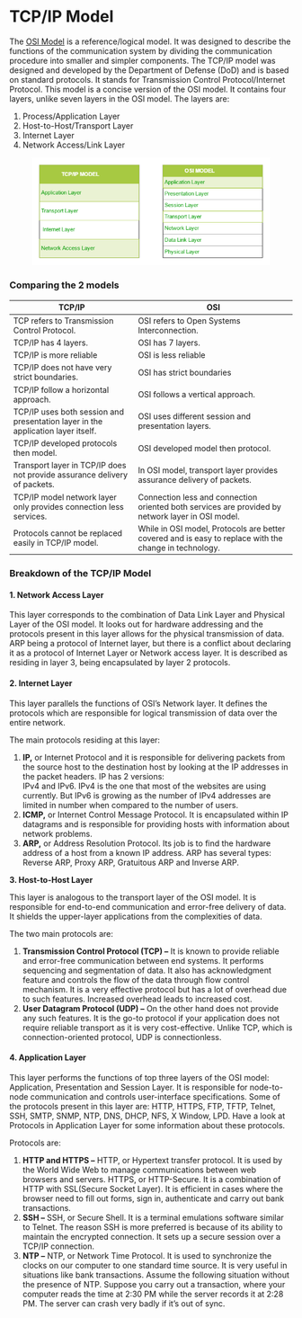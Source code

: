 # TCP/IP Model

The [OSI Model](osi-model.md) is a reference/logical model. It was designed to describe the functions of the communication system by dividing the communication procedure into smaller and simpler components. The TCP/IP model was designed and developed by the Department of Defense (DoD) and is based on standard protocols. It stands for Transmission Control Protocol/Internet Protocol. This model is a concise version of the OSI model. It contains four layers, unlike seven layers in the OSI model. The layers are:

1. Process/Application Layer
2. Host-to-Host/Transport Layer
3. Internet Layer
4. Network Access/Link Layer

<figure><img src="../.gitbook/assets/image (595).png" alt=""><figcaption></figcaption></figure>

### Comparing the 2 models

| TCP/IP                                                                           | OSI                                                                                                    |
| -------------------------------------------------------------------------------- | ------------------------------------------------------------------------------------------------------ |
| TCP refers to Transmission Control Protocol.                                     | OSI refers to Open Systems Interconnection.                                                            |
| TCP/IP has 4 layers.                                                             | OSI has 7 layers.                                                                                      |
| TCP/IP is more reliable                                                          | OSI is less reliable                                                                                   |
| TCP/IP does not have very strict boundaries.                                     | OSI has strict boundaries                                                                              |
| TCP/IP follow a horizontal approach.                                             | OSI follows a vertical approach.                                                                       |
| TCP/IP uses both session and presentation layer in the application layer itself. | OSI uses different session and presentation layers.                                                    |
| TCP/IP developed protocols then model.                                           | OSI developed model then protocol.                                                                     |
| Transport layer in TCP/IP does not provide assurance delivery of packets.        | In OSI model, transport layer provides assurance delivery of packets.                                  |
| TCP/IP model network layer only provides connection less services.               | Connection less and connection oriented both services are provided by network layer in OSI model.      |
| Protocols cannot be replaced easily in TCP/IP model.                             | While in OSI model, Protocols are better covered and is easy to replace with the change in technology. |

### Breakdown of the TCP/IP Model

#### 1. Network Access Layer

This layer corresponds to the combination of Data Link Layer and Physical Layer of the OSI model. It looks out for hardware addressing and the protocols present in this layer allows for the physical transmission of data.\
ARP being a protocol of Internet layer, but there is a conflict about declaring it as a protocol of Internet Layer or Network access layer. It is described as residing in layer 3, being encapsulated by layer 2 protocols.

#### 2. Internet Layer

This layer parallels the functions of OSI’s Network layer. It defines the protocols which are responsible for logical transmission of data over the entire network.

The main protocols residing at this layer:

1. **IP,** or Internet Protocol and it is responsible for delivering packets from the source host to the destination host by looking at the IP addresses in the packet headers. IP has 2 versions:\
   IPv4 and IPv6. IPv4 is the one that most of the websites are using currently. But IPv6 is growing as the number of IPv4 addresses are limited in number when compared to the number of users.
2. **ICMP,** or Internet Control Message Protocol. It is encapsulated within IP datagrams and is responsible for providing hosts with information about network problems.
3. **ARP,** or Address Resolution Protocol. Its job is to find the hardware address of a host from a known IP address. ARP has several types: Reverse ARP, Proxy ARP, Gratuitous ARP and Inverse ARP.

**3. Host-to-Host Layer**

This layer is analogous to the transport layer of the OSI model. It is responsible for end-to-end communication and error-free delivery of data. It shields the upper-layer applications from the complexities of data.

The two main protocols are:

1. **Transmission Control Protocol (TCP) –** It is known to provide reliable and error-free communication between end systems. It performs sequencing and segmentation of data. It also has acknowledgment feature and controls the flow of the data through flow control mechanism. It is a very effective protocol but has a lot of overhead due to such features. Increased overhead leads to increased cost.
2. **User Datagram Protocol (UDP) –** On the other hand does not provide any such features. It is the go-to protocol if your application does not require reliable transport as it is very cost-effective. Unlike TCP, which is connection-oriented protocol, UDP is connectionless.

#### 4. Application Layer

This layer performs the functions of top three layers of the OSI model: Application, Presentation and Session Layer. It is responsible for node-to-node communication and controls user-interface specifications. Some of the protocols present in this layer are: HTTP, HTTPS, FTP, TFTP, Telnet, SSH, SMTP, SNMP, NTP, DNS, DHCP, NFS, X Window, LPD. Have a look at Protocols in Application Layer for some information about these protocols.

Protocols are:

1. **HTTP and HTTPS –** HTTP, or Hypertext transfer protocol. It is used by the World Wide Web to manage communications between web browsers and servers. HTTPS, or HTTP-Secure. It is a combination of HTTP with SSL(Secure Socket Layer). It is efficient in cases where the browser need to fill out forms, sign in, authenticate and carry out bank transactions.
2. **SSH –** SSH, or Secure Shell. It is a terminal emulations software similar to Telnet. The reason SSH is more preferred is because of its ability to maintain the encrypted connection. It sets up a secure session over a TCP/IP connection.
3. **NTP –** NTP, or Network Time Protocol. It is used to synchronize the clocks on our computer to one standard time source. It is very useful in situations like bank transactions. Assume the following situation without the presence of NTP. Suppose you carry out a transaction, where your computer reads the time at 2:30 PM while the server records it at 2:28 PM. The server can crash very badly if it’s out of sync.
